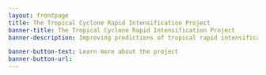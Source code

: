 ```yaml
---
layout: frontpage
title: The Tropical Cyclone Rapid Intensification Project
banner-title: The Tropical Cyclone Rapid Intensification Project
banner-description: Improving predictions of tropical rapid intensification

banner-button-text: Learn more about the project
banner-button-url: 
---
```


